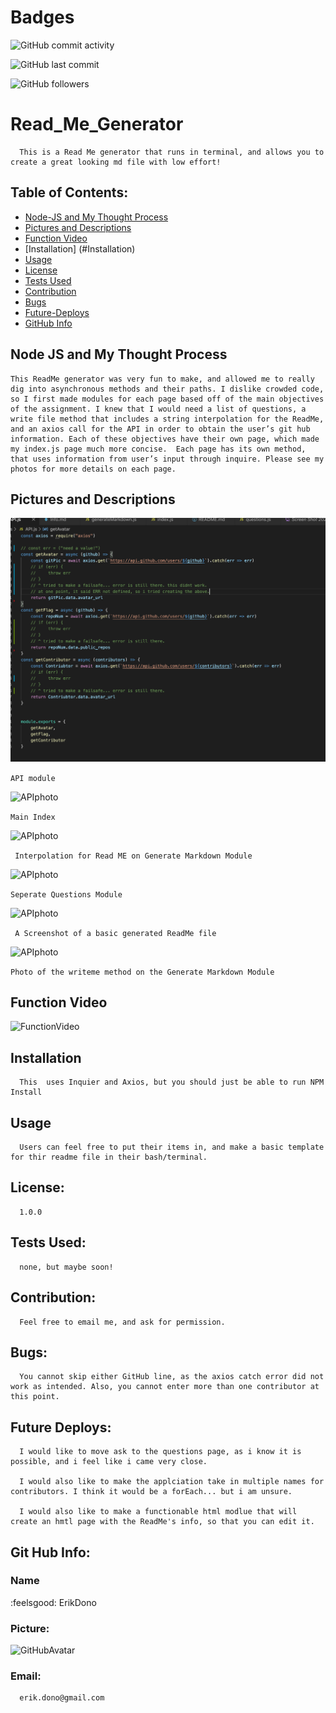 
# Badges
![GitHub commit activity](https://img.shields.io/github/commit-activity/m/ErikDono/Read_Me_Generator)

![GitHub last commit](https://img.shields.io/github/last-commit/ErikDono/Read_Me_Generator)

![GitHub followers](https://img.shields.io/github/followers/ErikDono?style=social)


# Read_Me_Generator 

      This is a Read Me generator that runs in terminal, and allows you to create a great looking md file with low effort! 

## Table of Contents:
* [Node-JS and My Thought Process](#Node-JS-and-My-Thought-Process)
* [Pictures and Descriptions](#Pictures-and-Descriptions)
* [Function Video](#Function-Video)
* [Installation] (#Installation)
* [Usage](#Usage)
* [License](#License)
* [Tests Used](#Tests-Used)
* [Contribution](#Contribution)
* [Bugs](#Bugs)
* [Future-Deploys](#Future-Deploys)
* [GitHub Info](#GitHub-Info)



## Node JS and My Thought Process 

    This ReadMe generator was very fun to make, and allowed me to really dig into asynchronous methods and their paths. I dislike crowded code, so I first made modules for each page based off of the main objectives of the assignment. I knew that I would need a list of questions, a write file method that includes a string interpolation for the ReadMe, and an axios call for the API in order to obtain the user’s git hub information. Each of these objectives have their own page, which made my index.js page much more concise.  Each page has its own method, that uses information from user’s input through inquire. Please see my photos for more details on each page. 

## Pictures and Descriptions 

![APIphoto](/assets/API.png)

``` API module ```

![APIphoto](/assets/index.png)

``` Main Index ```

![APIphoto](assets/interpolation.png)

``` Interpolation for Read ME on Generate Markdown Module```

![APIphoto](/assets/questions.png)

``` Seperate Questions Module ```

![APIphoto](/assets/readmescreen.png)

``` A Screenshot of a basic generated ReadMe file``` 

![APIphoto](/assets/writeme.png)

``` Photo of the writeme method on the Generate Markdown Module ```


## Function Video 

![FunctionVideo](/assets/function.gif)

## Installation
      This  uses Inquier and Axios, but you should just be able to run NPM Install 

## Usage
      Users can feel free to put their items in, and make a basic template for thir readme file in their bash/terminal.  

## License:
      1.0.0 

## Tests Used:
      none, but maybe soon! 

## Contribution:
      Feel free to email me, and ask for permission. 

## Bugs:
      You cannot skip either GitHub line, as the axios catch error did not work as intended. Also, you cannot enter more than one contributor at this point.

## Future Deploys:
      I would like to move ask to the questions page, as i know it is possible, and i feel like i came very close. 

      I would also like to make the applciation take in multiple names for contributors. I think it would be a forEach... but i am unsure. 

      I would also like to make a functionable html modlue that will create an hmtl page with the ReadMe's info, so that you can edit it.  


## Git Hub Info:
### Name
  :feelsgood:  ErikDono
### Picture:
![GitHubAvatar](https://avatars2.githubusercontent.com/u/61159557?v=4) 

### Email:
      erik.dono@gmail.com 

        